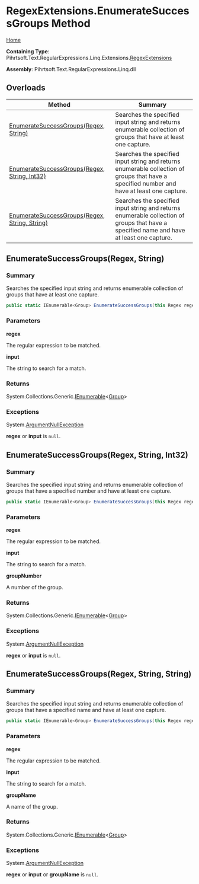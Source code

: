 # RegexExtensions\.EnumerateSuccessGroups Method

[Home](../../../../../../../README.md)

**Containing Type**: Pihrtsoft\.Text\.RegularExpressions\.Linq\.Extensions\.[RegexExtensions](../README.md)

**Assembly**: Pihrtsoft\.Text\.RegularExpressions\.Linq\.dll

## Overloads

| Method | Summary |
| ------ | ------- |
| [EnumerateSuccessGroups(Regex, String)](#Pihrtsoft_Text_RegularExpressions_Linq_Extensions_RegexExtensions_EnumerateSuccessGroups_System_Text_RegularExpressions_Regex_System_String_) | Searches the specified input string and returns enumerable collection of groups that have at least one capture\. |
| [EnumerateSuccessGroups(Regex, String, Int32)](#Pihrtsoft_Text_RegularExpressions_Linq_Extensions_RegexExtensions_EnumerateSuccessGroups_System_Text_RegularExpressions_Regex_System_String_System_Int32_) | Searches the specified input string and returns enumerable collection of groups that have a specified number and have at least one capture\. |
| [EnumerateSuccessGroups(Regex, String, String)](#Pihrtsoft_Text_RegularExpressions_Linq_Extensions_RegexExtensions_EnumerateSuccessGroups_System_Text_RegularExpressions_Regex_System_String_System_String_) | Searches the specified input string and returns enumerable collection of groups that have a specified name and have at least one capture\. |

## EnumerateSuccessGroups\(Regex, String\) <a name="Pihrtsoft_Text_RegularExpressions_Linq_Extensions_RegexExtensions_EnumerateSuccessGroups_System_Text_RegularExpressions_Regex_System_String_"></a>

### Summary

Searches the specified input string and returns enumerable collection of groups that have at least one capture\.

```csharp
public static IEnumerable<Group> EnumerateSuccessGroups(this Regex regex, string input)
```

### Parameters

**regex**

The regular expression to be matched\.

**input**

The string to search for a match\.

### Returns

System\.Collections\.Generic\.[IEnumerable](https://docs.microsoft.com/en-us/dotnet/api/system.collections.generic.ienumerable-1)\<[Group](https://docs.microsoft.com/en-us/dotnet/api/system.text.regularexpressions.group)>

### Exceptions

System\.[ArgumentNullException](https://docs.microsoft.com/en-us/dotnet/api/system.argumentnullexception)

**regex** or **input** is `null`\.

## EnumerateSuccessGroups\(Regex, String, Int32\) <a name="Pihrtsoft_Text_RegularExpressions_Linq_Extensions_RegexExtensions_EnumerateSuccessGroups_System_Text_RegularExpressions_Regex_System_String_System_Int32_"></a>

### Summary

Searches the specified input string and returns enumerable collection of groups that have a specified number and have at least one capture\.

```csharp
public static IEnumerable<Group> EnumerateSuccessGroups(this Regex regex, string input, int groupNumber)
```

### Parameters

**regex**

The regular expression to be matched\.

**input**

The string to search for a match\.

**groupNumber**

A number of the group\.

### Returns

System\.Collections\.Generic\.[IEnumerable](https://docs.microsoft.com/en-us/dotnet/api/system.collections.generic.ienumerable-1)\<[Group](https://docs.microsoft.com/en-us/dotnet/api/system.text.regularexpressions.group)>

### Exceptions

System\.[ArgumentNullException](https://docs.microsoft.com/en-us/dotnet/api/system.argumentnullexception)

**regex** or **input** is `null`\.

## EnumerateSuccessGroups\(Regex, String, String\) <a name="Pihrtsoft_Text_RegularExpressions_Linq_Extensions_RegexExtensions_EnumerateSuccessGroups_System_Text_RegularExpressions_Regex_System_String_System_String_"></a>

### Summary

Searches the specified input string and returns enumerable collection of groups that have a specified name and have at least one capture\.

```csharp
public static IEnumerable<Group> EnumerateSuccessGroups(this Regex regex, string input, string groupName)
```

### Parameters

**regex**

The regular expression to be matched\.

**input**

The string to search for a match\.

**groupName**

A name of the group\.

### Returns

System\.Collections\.Generic\.[IEnumerable](https://docs.microsoft.com/en-us/dotnet/api/system.collections.generic.ienumerable-1)\<[Group](https://docs.microsoft.com/en-us/dotnet/api/system.text.regularexpressions.group)>

### Exceptions

System\.[ArgumentNullException](https://docs.microsoft.com/en-us/dotnet/api/system.argumentnullexception)

**regex** or **input** or **groupName** is `null`\.

